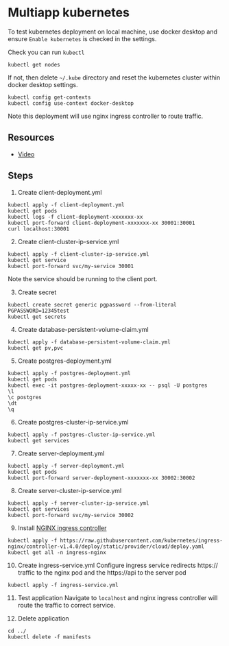 # Multiapp kubernetes

To test kubernetes deployment on local machine, use docker desktop and ensure `Enable kubernetes` is checked in the settings.

Check you can run `kubectl`
```
kubectl get nodes
```

If not, then delete `~/.kube` directory and reset the kubernetes cluster within docker desktop settings.
```
kubectl config get-contexts
kubectl config use-context docker-desktop
```

Note this deployment will use nginx ingress controller to route traffic.

## Resources
- [Video](https://www.youtube.com/watch?v=OVVGwc90guo&ab_channel=Codeching)

## Steps

1. Create client-deployment.yml

```
kubectl apply -f client-deployment.yml
kubectl get pods
kubectl logs -f client-deployment-xxxxxxx-xx
kubectl port-forward client-deployment-xxxxxxx-xx 30001:30001
curl localhost:30001
```

2. Create client-cluster-ip-service.yml

```
kubectl apply -f client-cluster-ip-service.yml
kubectl get service
kubectl port-forward svc/my-service 30001
```
Note the service should be running to the client port.

3. Create secret
```
kubectl create secret generic pgpassword --from-literal PGPASSWORD=12345test
kubectl get secrets
```

4. Create database-persistent-volume-claim.yml
```
kubectl apply -f database-persistent-volume-claim.yml
kubectl get pv,pvc
```

5. Create postgres-deployment.yml
```
kubectl apply -f postgres-deployment.yml
kubectl get pods
kubectl exec -it postgres-deployment-xxxxx-xx -- psql -U postgres
\l
\c postgres
\dt
\q
```

6. Create postgres-cluster-ip-service.yml
```
kubectl apply -f postgres-cluster-ip-service.yml
kubectl get services
```

7. Create server-deployment.yml
```
kubectl apply -f server-deployment.yml
kubectl get pods
kubectl port-forward server-deployment-xxxxxxx-xx 30002:30002
```

8. Create server-cluster-ip-service.yml
```
kubectl apply -f server-cluster-ip-service.yml
kubectl get services
kubectl port-forward svc/my-service 30002
```

9. Install [NGINX ingress controller](https://kubernetes.github.io/ingress-nginx/deploy/#quick-start)
```
kubectl apply -f https://raw.githubusercontent.com/kubernetes/ingress-nginx/controller-v1.4.0/deploy/static/provider/cloud/deploy.yaml
kubectl get all -n ingress-nginx
```

10. Create ingress-service.yml
Configure ingress service redirects https:// traffic to the nginx pod and the https://api to the server pod
```
kubectl apply -f ingress-service.yml
```

11. Test application
Navigate to `localhost` and nginx ingress controller will route the traffic to correct service.

12. Delete application
```
cd ../
kubectl delete -f manifests
```